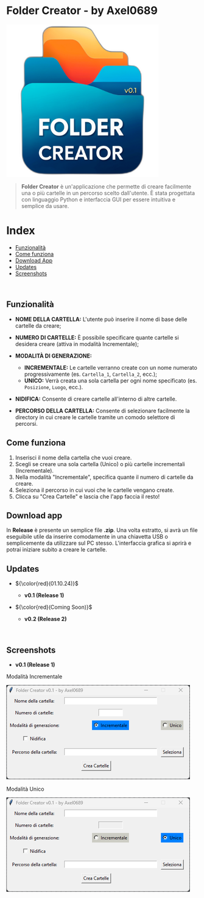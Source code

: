 # Folder Creator - by Axel0689

<p align="left">
  <img src="https://github.com/Axel0689/folder_creator/blob/main/imgs/logo.png", width="400" height="400">
</p>

> **Folder Creator** è un'applicazione che permette di creare facilmente una o più cartelle in un percorso scelto dall'utente. È stata progettata con linguaggio Python e interfaccia GUI per essere intuitiva e semplice da usare.

# Index

- [Funzionalità](#funzionalità)
- [Come funziona](#come-funziona)
- [Download App](#download-app)
- [Updates](#updates)
- [Screenshots](#screenshots)

&nbsp;

## Funzionalità

- **NOME DELLA CARTELLA:** L'utente può inserire il nome di base delle cartelle da creare;

- **NUMERO DI CARTELLE:** È possibile specificare quante cartelle si desidera creare (attiva in modalità Incrementale);

- **MODALITÀ DI GENERAZIONE:**
  - **INCREMENTALE:** Le cartelle verranno create con un nome numerato progressivamente (es. `Cartella_1`, `Cartella_2`, ecc.);
  - **UNICO:** Verrà creata una sola cartella per ogni nome specificato (es. `Posizione`, `Luogo`, ecc.).

- **NIDIFICA:** Consente di creare cartelle all'interno di altre cartelle.

- **PERCORSO DELLA CARTELLA:** Consente di selezionare facilmente la directory in cui creare le cartelle tramite un comodo selettore di percorsi.

## Come funziona

1. Inserisci il nome della cartella che vuoi creare.
2. Scegli se creare una sola cartella (Unico) o più cartelle incrementali (Incrementale).
3. Nella modalità "Incrementale", specifica quante il numero di cartelle da creare.
4. Seleziona il percorso in cui vuoi che le cartelle vengano create.
5. Clicca su "Crea Cartelle" e lascia che l'app faccia il resto!

## Download app

In **Release** è presente un semplice file **.zip**. Una volta estratto, si avrà un file eseguibile utile da inserire comodamente in una chiavetta USB o semplicemente da utilizzare sul PC stesso.
L'interfaccia grafica si aprirà e potrai iniziare subito a creare le cartelle.

## Updates

- ${\color{red}(01.10.24)}$
  - **v0.1 (Release 1)**

- ${\color{red}(Coming Soon)}$
  - **v0.2 (Release 2)**

&nbsp;

## Screenshots

- **v0.1 (Release 1)**

Modalità Incrementale
<p align="left">
  <img src="https://github.com/Axel0689/folder_creator/blob/main/screenshots/mode_incrementale.png">
</p>

Modalità Unico
<p align="left">
  <img src="https://github.com/Axel0689/folder_creator/blob/main/screenshots/mode_unico.png">
</p>
